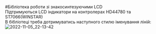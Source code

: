 #Бібліотека роботи зі знакосинтезуючими LCD  
Підтримуються LCD індикатори на контролерах HD44780 та ST7066(WINSTAR)  
В бібліотеці треба дотримуватись наступного стилю іменування ліній:  
![2022-11-05_22-13-42](https://user-images.githubusercontent.com/74230330/200139222-b7f157b6-14e7-43df-aefb-e734e3b66b69.jpg)
